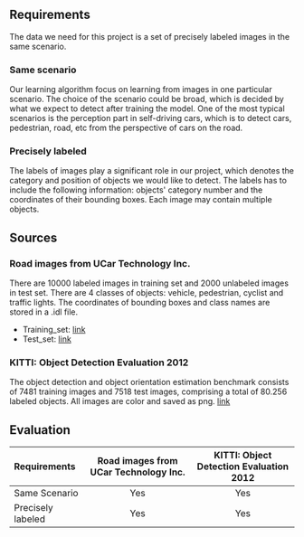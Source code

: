 ## Requirements ##
The data we need for this project is a set of precisely labeled images in the same scenario.

### Same scenario
Our learning algorithm focus on learning from images in one particular scenario. The choice of the scenario could be broad, which is decided by what we expect to detect after training the model. One of the most typical scenarios is the perception part in self-driving cars, which is to detect cars, pedestrian, road, etc from the perspective of cars on the road.

### Precisely labeled
The labels of images play a significant role in our project, which denotes the category and position of objects we would like to detect. The labels has to include the following information: objects' category number and the coordinates of their bounding boxes. Each image may contain multiple objects.

## Sources ##
### Road images from UCar Technology Inc.
There are 10000 labeled images in training set and 2000 unlabeled images in test set. There are 4 classes of objects: vehicle, pedestrian, cyclist and traffic lights. The coordinates of bounding boxes and class names are stored in a .idl file.

- Training_set: [link](https://s3-us-west-2.amazonaws.com/us-office/competition/training.zip)
- Test_set: [link](https://s3-us-west-2.amazonaws.com/us-office/competition/testing.zip)

### KITTI: Object Detection Evaluation 2012
The object detection and object orientation estimation benchmark consists of 7481 training images and 7518 test images, comprising a total of 80.256 labeled objects. All images are color and saved as png.
[link](http://www.cvlibs.net/datasets/kitti/eval_object.php?obj_benchmark)

## Evaluation ##
|  Requirements | Road images from UCar Technology Inc. | KITTI: Object Detection Evaluation 2012|
| :------------------   |:-----------------:|:------:|
| Same Scenario | Yes |  Yes|
| Precisely labeled     | Yes    |Yes|                                            |

